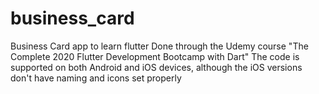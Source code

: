 # business_card
Business Card app to learn flutter
Done through the Udemy course "The Complete 2020 Flutter Development Bootcamp with Dart"
The code is supported on both Android and iOS devices, although the iOS versions don't have naming and icons set properly

